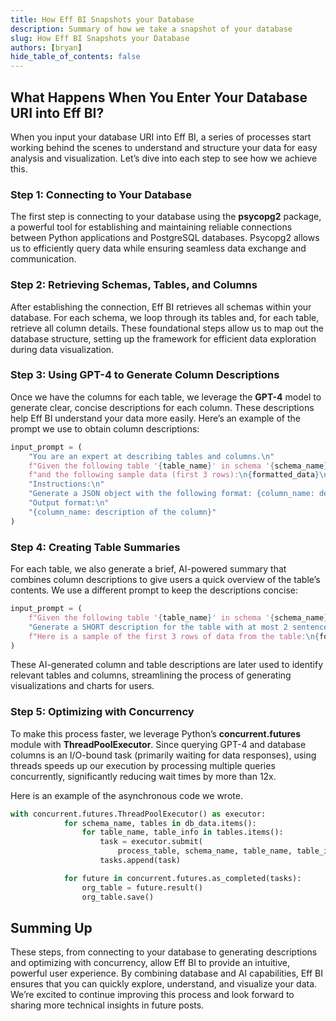 ```yaml
---
title: How Eff BI Snapshots your Database
description: Summary of how we take a snapshot of your database
slug: How Eff BI Snapshots your Database
authors: [bryan]
hide_table_of_contents: false
---
```


## What Happens When You Enter Your Database URI into Eff BI?

When you input your database URI into Eff BI, a series of processes start working behind the scenes to understand and structure your data for easy analysis and visualization. Let’s dive into each step to see how we achieve this.

<!--truncate-->

### Step 1: Connecting to Your Database

The first step is connecting to your database using the **psycopg2** package, a powerful tool for establishing and maintaining reliable connections between Python applications and PostgreSQL databases. Psycopg2 allows us to efficiently query data while ensuring seamless data exchange and communication.

### Step 2: Retrieving Schemas, Tables, and Columns

After establishing the connection, Eff BI retrieves all schemas within your database. For each schema, we loop through its tables and, for each table, retrieve all column details. These foundational steps allow us to map out the database structure, setting up the framework for efficient data exploration during data visualization.

### Step 3: Using GPT-4 to Generate Column Descriptions

Once we have the columns for each table, we leverage the **GPT-4** model to generate clear, concise descriptions for each column. These descriptions help Eff BI understand your data more easily. Here’s an example of the prompt we use to obtain column descriptions:

```python
input_prompt = (
    "You are an expert at describing tables and columns.\n"
    f"Given the following table '{table_name}' in schema '{schema_name}' with columns: {col_names},\n"
    f"and the following sample data (first 3 rows):\n{formatted_data}\n"
    "Instructions:\n"
    "Generate a JSON object with the following format: {column_name: description of the column}. Generate descriptions in at most 10 words in simple text for each column.\n"
    "Output format:\n"
    "{column_name: description of the column}"
)
```

### Step 4: Creating Table Summaries

For each table, we also generate a brief, AI-powered summary that combines column descriptions to give users a quick overview of the table’s contents. We use a different prompt to keep the descriptions concise:

```python
input_prompt = (
    f"Given the following table '{table_name}' in schema '{schema_name}' with columns: {col_names},\n"
    "Generate a SHORT description for the table with at most 2 sentences in simple text.\n"
    f"Here is a sample of the first 3 rows of data from the table:\n{formatted_data}\n"
)
```

These AI-generated column and table descriptions are later used to identify relevant tables and columns, streamlining the process of generating visualizations and charts for users.

### Step 5: Optimizing with Concurrency

To make this process faster, we leverage Python’s **concurrent.futures** module with **ThreadPoolExecutor**. Since querying GPT-4 and database columns is an I/O-bound task (primarily waiting for data responses), using threads speeds up our execution by processing multiple queries concurrently, significantly reducing wait times by more than 12x.

Here is an example of the asynchronous code we wrote.

```python
with concurrent.futures.ThreadPoolExecutor() as executor:
            for schema_name, tables in db_data.items():
                for table_name, table_info in tables.items():
                    task = executor.submit(
                        process_table, schema_name, table_name, table_info, uri, organization)
                    tasks.append(task)

            for future in concurrent.futures.as_completed(tasks):
                org_table = future.result()
                org_table.save()
```

## Summing Up

These steps, from connecting to your database to generating descriptions and optimizing with concurrency, allow Eff BI to provide an intuitive, powerful user experience. By combining database and AI capabilities, Eff BI ensures that you can quickly explore, understand, and visualize your data. We’re excited to continue improving this process and look forward to sharing more technical insights in future posts.
